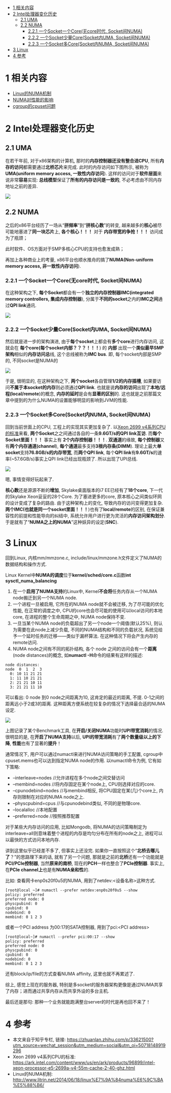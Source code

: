 
<!-- @import "[TOC]" {cmd="toc" depthFrom=1 depthTo=6 orderedList=false} -->

<!-- code_chunk_output -->

* [1 相关内容](#1-相关内容)
* [2 Intel处理器变化历史](#2-intel处理器变化历史)
	* [2.1 UMA](#21-uma)
	* [2.2 NUMA](#22-numa)
		* [2.2.1 一个Socket一个Core(无core时代, Socket间NUMA)](#221-一个socket一个core无core时代-socket间numa)
		* [2.2.2 一个Socket少量Core(Socket内UMA, Socket间NUMA)](#222-一个socket少量coresocket内uma-socket间numa)
		* [2.2.3 一个Socket多Core(Socket内NUMA, Socket间NUMA)](#223-一个socket多coresocket内numa-socket间numa)
* [3 Linux](#3-linux)
* [4 参考](#4-参考)

<!-- /code_chunk_output -->

# 1 相关内容

- [Linux的NUMA机制](https://link.zhihu.com/?target=http%3A//www.litrin.net/2014/06/18/linux%25e7%259a%2584numa%25e6%259c%25ba%25e5%2588%25b6/)
- [NUMA对性能的影响](https://link.zhihu.com/?target=http%3A//www.litrin.net/2017/08/03/numa%25e5%25af%25b9%25e6%2580%25a7%25e8%2583%25bd%25e7%259a%2584%25e5%25bd%25b1%25e5%2593%258d/)
- [cgroup的cpuset问题](https://link.zhihu.com/?target=http%3A//www.litrin.net/2016/05/18/cgroup%25e7%259a%2584cpuset%25e9%2597%25ae%25e9%25a2%2598/)

# 2 Intel处理器变化历史

## 2.1 UMA

在若干年前, 对于x86架构的计算机, 那时的**内存控制器还没有整合进CPU**, 所有**内存的访问**都需要通过**北桥芯片**来完成. 此时的内存访问如下图所示, 被称为**UMA(uniform memory access, 一致性内存访问**). 这样的访问对于**软件层面**来说非常**容易**实现: **总线模型**保证了**所有的内存访问是一致的**, 不必考虑由不同内存地址之前的差异. 

![](./images/2019-04-24-09-00-59.png)

## 2.2 NUMA

之后的x86平台经历了一场从“**拼频率**”到“**拼核心数**”的转变, 越来越多的**核心**被尽可能地塞进了**同一块芯片**上, **各个核心！！！** 对于 **内存带宽的争抢！！！** 访问成为了瓶颈；

此时软件、OS方面对于SMP多核心CPU的支持也愈发成熟；

再加上各种商业上的考量, x86平台也顺水推舟的搞了**NUMA(Non-uniform memory access, 非一致性内存访问**). 

### 2.2.1 一个Socket一个Core(无core时代, Socket间NUMA)

在这种架构之下, **每个Socket**都会有一个**独立的内存控制器IMC(integrated memory controllers, 集成内存控制器**), 分属于**不同的socket**之内的**IMC之间**通过**QPI link**通讯. 

![](./images/2019-04-24-09-09-45.png)

### 2.2.2 一个Socket少量Core(Socket内UMA, Socket间NUMA)

然后就是进一步的架构演进, 由于**每个socket**上都会有**多个core**进行内存访问, 这就会在 **每个core(每个socket内部？？？！！！**) 的 **内部** 出现一个**类似最早SMP架构**相似的**内存访问总**线, 这个总线被称为**IMC bus**. 即, 每个socket内部是SMP的, 不同socket是NUMA的

![](./images/2019-04-24-09-10-23.png)

于是, 很明显的, 在这种架构之下, **两个socket**各自管理**1/2的内存插槽**, 如果要访问**不属于本socket的内存**则必须通过**QPI link**. 也就是说**内存的访问**出现了**本地/远程(local/remote**)的概念, **内存的延时**是会有**显著的区别**的. 这也就是之前那篇文章中提到的为什么NUMA的设置能够明显的影响到JVM的性能. 

### 2.2.3 一个Socket多Core(Socket内NUMA, Socket间NUMA)

回到当前世面上的CPU, 工程上的实现其实更加复杂了. 以[Xeon 2699 v4系列CPU的标准](https://ark.intel.com/content/www/us/en/ark/products/96899/intel-xeon-processor-e5-2699a-v4-55m-cache-2-40-ghz.html)来看, **两个Socket**之之间通过各自的一条**9.6GT/s的QPI link互访**. 而**每个Socket里面！！！** 事实上有 **2个内存控制器！！！**. **双通道**的缘故, **每个控制器**又有**两个内存通道(channel**), **每个通道**最多支持**3根内存条(DIMM**). 理论上最大**单socket**支持**76.8GB/s的内存带宽**, 而**两个QPI link**, 每个**QPI link**有**9.6GT/s**的速率(\~57.6GB/s)事实上QPI link已经出现瓶颈了. 所以出现了UPI总线. 

![](./images/2019-04-24-09-12-24.png)

嗯, 事情变得好玩起来了. 

**核心数**还是源源不断的**增加**, Skylake桌面版本的i7 EE已经有了**18个core**, 下一代的Skylake Xeon妥妥的28个Core. 为了塞进更多的core, 原本核心之间类似环网的设计变成了复杂的路由. 由于这种架构上的变化, 导致内存的访问变得更加复杂. **两个IMC(也就是同一个socket里面！！！**)也有了**local/remote**的区别, 在保证兼容性的前提和性能导向的纠结中, 系统允许用户进行更为灵活的**内存访问架构划分**. 于是就有了“**NUMA之上的NUMA**”这种妖异的设定(**SNC**). 

# 3 Linux

回到Linux, 内核mm/mmzone.c, include/linux/mmzone.h文件定义了NUMA的数据结构和操作方式. 

Linux Kernel中**NUMA的调度**位于**kernel/sched/core.c**函数**int sysctl\_numa\_balancing**

1. 在一个**启用了NUMA支持**的Linux中, Kernel**不会将**任务内存从一个NUMA node搬迁到另一个NUMA node. 
2. 一个进程一旦被启用, 它所在的NUMA node就不会被迁移, 为了尽可能的优化性能, 在正常的调度之中, CPU的core也会尽可能的使用可以local访问的本地core, 在进程的整个生命周期之中, NUMA node保持不变. 
3. 一旦当某个NUMA node的负载超出了另一个node一个阈值(默认25%), 则认为需要在此node上减少负载, 不同的NUMA结构和不同的负载状况, 系统见给予一个延时任务的迁移——类似于漏杯算法. 在这种情况下将会产生内存的remote访问. 
4. NUMA node之间有不同的拓扑结构, 各个 node 之间的访问会有一个**距离**(node distances)的概念, 如**numactl \-H**命令的结果有这样的描述: 

```
node distances:
node  0  1  2  3
  0: 10 11 21 21
  1: 11 10 21 21
  2: 21 21 10 11
  3: 21 21 11 10
```
可以看出: 0 node 到0 node之间距离为10, 这肯定的最近的距离, 不提. 0-1之间的距离远小于2或3的距离. 这种距离方便系统在较复杂的情况下选择最合适的NUMA设定. 

![](./images/2019-04-24-09-45-06.png)

上图记录了某个Benchmark工具, 在**开启/关闭NUMA**功能时**UPI带宽消耗**的情况. 很明显的是, 在**开启了NUMA支持**以后, **UPI的带宽消耗**有了**两个数量级以上的下降**, **性能**也有了显著的**提升**！

通常情况下, 用户可以通过numactl来进行NUMA访问策略的手工配置, cgroup中cpuset.mems也可以达到指定NUMA node的作用. 以numactl命令为例, 它有如下策略: 

- –interleave=nodes //允许进程在多个node之间交替访问
- –membind=nodes //将内存固定在某个node上, CPU则选择对应的core. 
- –cpunodebind=nodes //与membind相反, 将CPU固定在某(几)个core上, 内存则限制在对应的NUMA node之上. 
- –physcpubind=cpus //与cpunodebind类似, 不同的是物理core. 
- –localalloc //本地配置
- –preferred=node //按照推荐配置

对于某些大内存访问的应用, 比如Mongodb, 将NUMA的访问策略制定为interleave=all则意味着整个进程的内存是均匀分布在所有的node之上, 进程可以以最快的方式访问本地内存. 

讲到这里似乎已经差不多了, 但事实上还没完. 如果你一直按照这个“**北桥去哪儿了**？”的思路理下来的话, 就有了另一个问题, 那就是之前的**北桥**还有一个功能就是**PCI/PCIe控制器**, 当然**原来的南桥**, 现在的**PCH**一样也整合了**PCIe控制器**. 事实上, 在**PCIe channel上**也是有**NUMA亲和性**的. 

比如: 查看网卡enp0s20f0u5的NUMA, 用到了netdev:\<设备名称\>这种方式. 

```
[root@local ~]# numactl --prefer netdev:enp0s20f0u5 --show
policy: preferred
preferred node: 0
physcpubind: 0
cpubind: 0
nodebind: 0
membind: 0 1 2 3
```

或者一个PCI address 为00:17的SATA控制器, 用到了pci:\<PCI address\>

```
[root@local~]# numactl --prefer pci:00:17 --show
policy: preferred
preferred node: 0
physcpubind: 0
cpubind: 0
nodebind: 0
membind: 0 1 2 3
```

还有block/ip/file的方式查看NUMA affinity, 这里也就不再累述了. 

综上, 感觉上现在的服务器, 特别是多socket的服务器架构更像是通过NUMA共享了内存；进而通过共享内存从而共享外设的多台主机. 

最后还是那句: 那种一个业务就能跑满整台server的时代是再也回不来了！

# 4 参考

- 本文来自于知乎专栏, 链接: https://zhuanlan.zhihu.com/p/33621500?utm_source=wechat_session&utm_medium=social&utm_oi=50718148919296
- Xeon 2699 v4系列CPU的标准: https://ark.intel.com/content/www/us/en/ark/products/96899/intel-xeon-processor-e5-2699a-v4-55m-cache-2-40-ghz.html
- Linux的NUMA机制: http://www.litrin.net/2014/06/18/linux%E7%9A%84numa%E6%9C%BA%E5%88%B6/